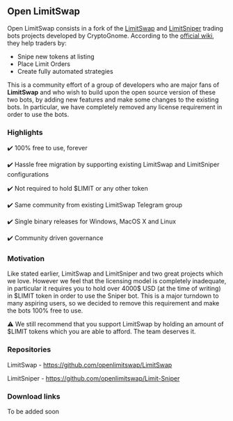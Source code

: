## Open LimitSwap

Open LimitSwap consists in a fork of the [LimitSwap](https://github.com/CryptoGnome/LimitSwap) and [LimitSniper](https://github.com/CryptoGnome/Limit-Sniper) trading bots projects developed by CryptoGnome. According to the [official wiki](https://cryptognome.gitbook.io/limitswap/), they help traders by:

* Snipe new tokens at listing
* Place Limit Orders 
* Create fully automated strategies

This is a community effort of a group of developers who are major fans of **LimitSwap** and who wish to build upon the open source version of these two bots, by adding new features and make some changes to the existing bots. In particular, we have completely removed any license requirement in order to use the bots.

### Highlights

✔️ 100% free to use, forever

✔️ Hassle free migration by supporting existing LimitSwap and LimitSniper configurations

✔️ Not required to hold $LIMIT or any other token

✔️ Same community from existing LimitSwap Telegram group

✔️ Single binary releases for Windows, MacOS X and Linux

✔️ Community driven governance

### Motivation

Like stated earlier, LimitSwap and LimitSniper and two great projects which we love. However we feel that the licensing model is completely inadequate, in particular it requires you to hold over 4000$ USD (at the time of writing) in $LIMIT token in order to use the Sniper bot. This is a major turndown to many aspiring users, so we decided to remove this requirement and make the bots 100% free to use. 

⚠️ We still recommend that you support LimitSwap by holding an amount of $LIMIT tokens which you are able to afford. The team deserves it.

### Repositories 

LimitSwap - <https://github.com/openlimitswap/LimitSwap>

LimitSniper - <https://github.com/openlimitswap/Limit-Sniper>

### Download links

To be added soon
